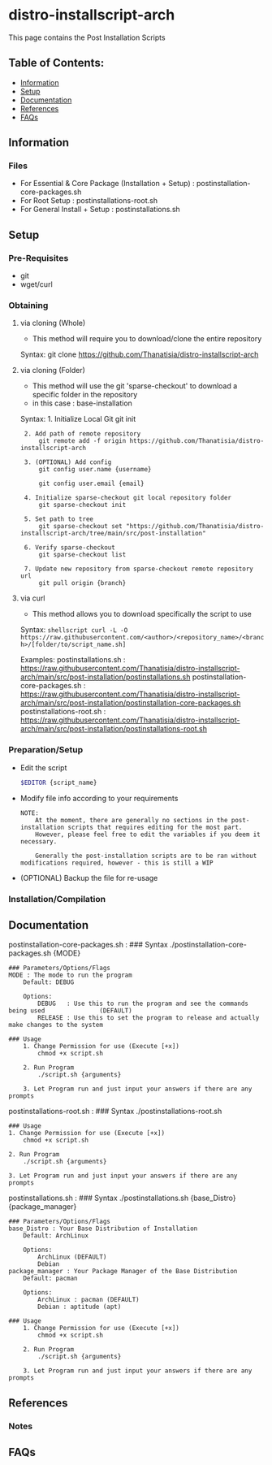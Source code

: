 # distro-installscript-arch

This page contains the Post Installation Scripts

## Table of Contents:
- [Information](#information)
- [Setup](#setup)
- [Documentation](#documentation)
- [References](#references)
- [FAQs](#faqs)

## Information

### Files

- For Essential & Core Package (Installation + Setup) : postinstallation-core-packages.sh
- For Root Setup : postinstallations-root.sh
- For General Install + Setup : postinstallations.sh

## Setup

### Pre-Requisites

- git
- wget/curl

### Obtaining

1. via cloning (Whole)
	- This method will require you to download/clone the entire repository

	Syntax: git clone https://github.com/Thanatisia/distro-installscript-arch

2. via cloning (Folder)
	- This method will use the git 'sparse-checkout' to download a specific folder in the repository
	- in this case : base-installation

	Syntax: 
		1. Initialize Local Git
			git init

		2. Add path of remote repository
			git remote add -f origin https://github.com/Thanatisia/distro-installscript-arch

		3. (OPTIONAL) Add config
			git config user.name {username}

			git config user.email {email}

		4. Initialize sparse-checkout git local repository folder
			git sparse-checkout init

		5. Set path to tree
			git sparse-checkout set "https://github.com/Thanatisia/distro-installscript-arch/tree/main/src/post-installation"

		6. Verify sparse-checkout
			git sparse-checkout list

		7. Update new repository from sparse-checkout remote repository url
			git pull origin {branch}

3. via curl

	- This method allows you to download specifically the script to use

	Syntax: 
		```shellscript
		curl -L -O https://raw.githubusercontent.com/<author>/<repository_name>/<branch>/[folder/to/script_name.sh]
		```

	Examples:
		postinstallations.sh : https://raw.githubusercontent.com/Thanatisia/distro-installscript-arch/main/src/post-installation/postinstallations.sh
		postinstallation-core-packages.sh : https://raw.githubusercontent.com/Thanatisia/distro-installscript-arch/main/src/post-installation/postinstallation-core-packages.sh
		postinstallations-root.sh : https://raw.githubusercontent.com/Thanatisia/distro-installscript-arch/main/src/post-installation/postinstallations-root.sh

### Preparation/Setup

- Edit the script
	```bash
	$EDITOR {script_name}
	```

- Modify file info according to your requirements
	```
	NOTE: 
		At the moment, there are generally no sections in the post-installation scripts that requires editing for the most part.
		However, please feel free to edit the variables if you deem it necessary.

		Generally the post-installation scripts are to be ran without modifications required, however - this is still a WIP
	```

- (OPTIONAL) Backup the file for re-usage

### Installation/Compilation

## Documentation

postinstallation-core-packages.sh : 
	### Syntax
	./postinstallation-core-packages.sh {MODE}

	### Parameters/Options/Flags
	MODE : The mode to run the program
		Default: DEBUG
		
		Options:
			DEBUG	: Use this to run the program and see the commands being used 				(DEFAULT)
			RELEASE : Use this to set the program to release and actually make changes to the system

	### Usage
		1. Change Permission for use (Execute [+x])
			chmod +x script.sh

		2. Run Program
			./script.sh {arguments}

		3. Let Program run and just input your answers if there are any prompts

postinstallations-root.sh :
	### Syntax
	./postinstallations-root.sh

	### Usage
	1. Change Permission for use (Execute [+x])
		chmod +x script.sh

	2. Run Program
		./script.sh {arguments}

	3. Let Program run and just input your answers if there are any prompts

postinstallations.sh : 
	### Syntax
	./postinstallations.sh {base_Distro} {package_manager}

	### Parameters/Options/Flags
	base_Distro : Your Base Distribution of Installation
		Default: ArchLinux

		Options:
			ArchLinux (DEFAULT)
			Debian
	package_manager : Your Package Manager of the Base Distribution
		Default: pacman

		Options:
			ArchLinux : pacman (DEFAULT)
			Debian : aptitude (apt)

	### Usage
		1. Change Permission for use (Execute [+x])
			chmod +x script.sh

		2. Run Program
			./script.sh {arguments}

		3. Let Program run and just input your answers if there are any prompts

## References

### Notes

## FAQs


